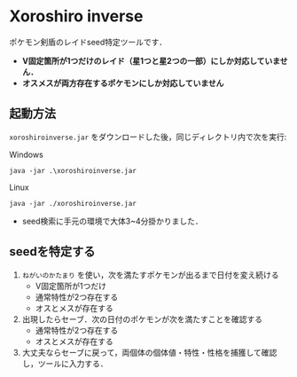 # Xoroshiro inverse

ポケモン剣盾のレイドseed特定ツールです．

- __V固定箇所が1つだけのレイド（星1つと星2つの一部）にしか対応していません．__
- __オスメスが両方存在するポケモンにしか対応していません__

## 起動方法

`xoroshiroinverse.jar` をダウンロードした後，同じディレクトリ内で次を実行:

Windows

    java -jar .\xoroshiroinverse.jar
    
Linux

    java -jar ./xoroshiroinverse.jar

- seed検索に手元の環境で大体3~4分掛かりました．

## seedを特定する

1. `ねがいのかたまり` を使い，次を満たすポケモンが出るまで日付を変え続ける
    - V固定箇所が1つだけ
    - 通常特性が2つ存在する
    - オスとメスが存在する
1. 出現したらセーブ．次の日付のポケモンが次を満たすことを確認する
    - 通常特性が2つ存在する
    - オスとメスが存在する
1. 大丈夫ならセーブに戻って，両個体の個体値・特性・性格を捕獲して確認し，ツールに入力する．
